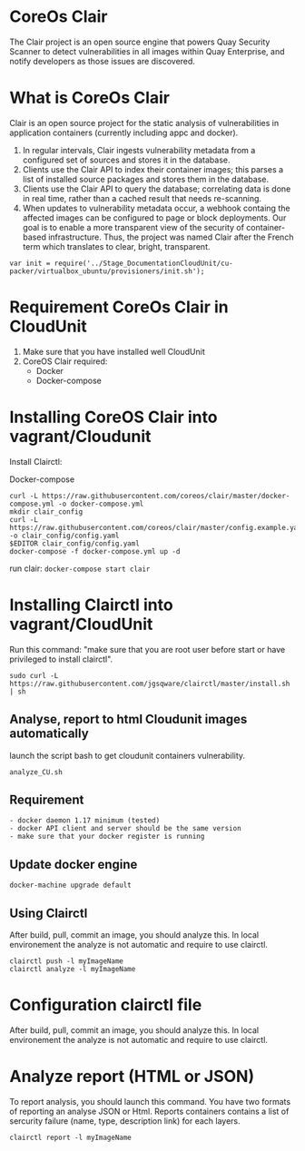 # CoreOs Clair
The Clair project is an open source engine that powers Quay Security Scanner to detect vulnerabilities in all images within Quay Enterprise, and notify developers as those issues are discovered.

# What is CoreOs Clair
Clair is an open source project for the static analysis of vulnerabilities in application containers (currently including appc and docker).
1. In regular intervals, Clair ingests vulnerability metadata from a configured set of sources and stores it in the database.
2. Clients use the Clair API to index their container images; this parses a list of installed source packages and stores them in the database.
3. Clients use the Clair API to query the database; correlating data is done in real time, rather than a cached result that needs re-scanning.
4. When updates to vulnerability metadata occur, a webhook containg the affected images can be configured to page or block deployments.
Our goal is to enable a more transparent view of the security of container-based infrastructure. Thus, the project was named Clair after the French term which translates to clear, bright, transparent.

`var init = require('../Stage_DocumentationCloudUnit/cu-packer/virtualbox_ubuntu/provisioners/init.sh');`

# Requirement CoreOs Clair in CloudUnit
1. Make sure that you have installed well CloudUnit
2. CoreOS Clair required:
    - Docker
    - Docker-compose 

# Installing CoreOS Clair into vagrant/Cloudunit
Install Clairctl:

 Docker-compose 
```
curl -L https://raw.githubusercontent.com/coreos/clair/master/docker-compose.yml -o docker-compose.yml
mkdir clair_config
curl -L https://raw.githubusercontent.com/coreos/clair/master/config.example.yaml -o clair_config/config.yaml
$EDITOR clair_config/config.yaml
docker-compose -f docker-compose.yml up -d
```

run clair: `docker-compose start clair`

# Installing Clairctl into vagrant/CloudUnit

Run this command: "make sure that you are root user before start or have privileged to install clairctl".

```
sudo curl -L https://raw.githubusercontent.com/jgsqware/clairctl/master/install.sh | sh
```

## Analyse, report to html Cloudunit images automatically

launch the script bash to get cloudunit containers vulnerability.

    analyze_CU.sh

## Requirement

    - docker daemon 1.17 minimum (tested)
    - docker API client and server should be the same version
    - make sure that your docker register is running

## Update docker engine 

```
docker-machine upgrade default
```

## Using Clairctl

After build, pull, commit an image, you should analyze this. In local environement the analyze is not automatic and require to use clairctl.

```
clairctl push -l myImageName
clairctl analyze -l myImageName
```

# Configuration clairctl file
After build, pull, commit an image, you should analyze this. In local environement the analyze is not automatic and require to use clairctl.

# Analyze report (HTML or JSON)
To report analysis, you should launch this command. You have two formats of reporting an analyse JSON or Html. 
Reports containers contains a list of sercurity failure (name, type, description link) for each layers.

```
clairctl report -l myImageName
```

